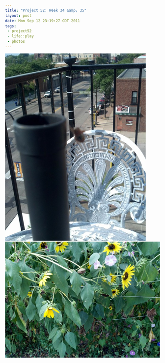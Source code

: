 ```yaml
--- 
title: "Project 52: Week 34 &amp; 35"
layout: post
date: Mon Sep 12 23:19:27 CDT 2011
tags:
 - project52
 - life::play
 - photos
---
```

<a rel="photo" href="/images/project52/34-spidery.jpg">
<img title="Week 34: Spidery" src="/images/project52/34-spidery-postsize.jpg" />
</a>
<a rel="photo" href="/images/project52/35-droopy-flowers.jpg">
<img title="Week 35: Droopy Flowers" src="/images/project52/35-droopy-flowers-postsize.jpg" />
</a>
